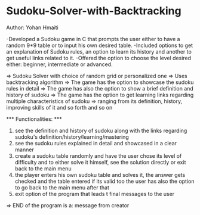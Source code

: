 # Sudoku-Solver-with-Backtracking

Author: Yohan Hmaiti

-Developed a Sudoku game in C that prompts the user either to have a random 9*9 table or to input his own desired table. 
-Included options to get an explanation of Sudoku rules, an option to learn its history and another to get useful links related to it.
-Offered the option to choose the level desired either: beginner, intermediate or advanced.

=> Sudoku Solver with choice of random grid or personalized one
=> Uses backtracking algorithm
=> The game has the option to showcase the sudoku rules in detail
=> The game has also the option to show a brief definition and history of sudoku
=> The game has the option to get learning links regarding multiple characteristics of sudoku
=> ranging from its definition, history, improving skills of it and so forth and so on

*** Functionalities: ***

 1. see the definition and history of sudoku along with the links regarding sudoku's definition/history/learning/mastering
 2. see the sudoku rules explained in detail and showcased in a clear manner
 3. create a sudoku table randomly and have the user chose its level of difficulty and to either solve it himself, see the solution
    directly or exit back to the main menu
 4. the player enters his own sudoku table and solves it, the answer gets checked and the table entered if its valid too
    the user has also the option to go back to the main menu after that
 5. exit option of the program that leads t final messages to the user

=> END of the program is a: message from creator
